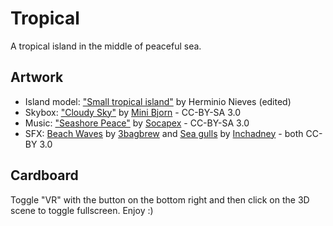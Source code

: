# Tropical
A tropical island in the middle of peaceful sea.

## Artwork

* Island model: ["Small tropical island"](http://tf3dm.com/3d-model/dream-small-tropical-island-32665.html) by Herminio Nieves (edited)
* Skybox: ["Cloudy Sky"](http://opengameart.org/content/cloudy-sky) by [Mini Bjorn](http://sourceforge.net/u/mbjornstk/profile/) - CC-BY-SA 3.0
* Music: ["Seashore Peace"](http://opengameart.org/content/seashore-peace-ambiance) by [Socapex](http://opengameart.org/users/socapex) - CC-BY-SA 3.0
* SFX: [Beach Waves](http://www.freesound.org/people/3bagbrew/sounds/59564/) by [3bagbrew](http://www.freesound.org/people/3bagbrew/) and [Sea gulls](http://www.freesound.org/people/inchadney/sounds/78389/) by [Inchadney](http://www.freesound.org/people/inchadney/) - both CC-BY 3.0


## Cardboard
Toggle "VR" with the button on the bottom right and then click on the 3D scene to toggle fullscreen.
Enjoy :)